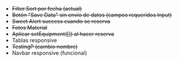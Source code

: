 -  ~~Filter Sort por fecha (actual)~~
-  ~~Botón "Save Data" sin envío de datos (campos requeridos Input)~~
-  ~~Sweet Alert success cuando se reserva~~
-  ~~Fotos Material~~
-  ~~Aplicar setEquipment([]) al hacer reserva~~
-  Tablas responsive
-  ~~TestingP (cambio nombre)~~
-  Navbar responsive (funcional)
